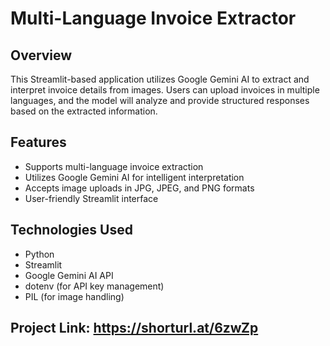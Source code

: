 # Multi-Language Invoice Extractor

## Overview
This Streamlit-based application utilizes Google Gemini AI to extract and interpret invoice details from images. Users can upload invoices in multiple languages, and the model will analyze and provide structured responses based on the extracted information.

## Features
- Supports multi-language invoice extraction
- Utilizes Google Gemini AI for intelligent interpretation
- Accepts image uploads in JPG, JPEG, and PNG formats
- User-friendly Streamlit interface

## Technologies Used
- Python
- Streamlit
- Google Gemini AI API
- dotenv (for API key management)
- PIL (for image handling)

## Project Link: https://shorturl.at/6zwZp
